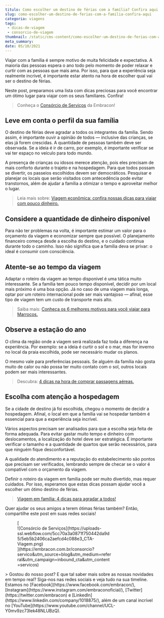 ```yaml
---
titulo: Como escolher um destino de férias com a família? Confira aqui!
slug: como-escolher-um-destino-de-ferias-com-a-familia-confira-aqui
categoria: viagens
tags:
 - dicas-de-viagem
 - consorcio-de-viagem
thumbnail: /static/cms-content/como-escolher-um-destino-de-ferias-com-a-familia-confira-aqui.jpg
meta_summary: 
date: 05/10/2021
---
```

Viajar com a família é sempre motivo de muita felicidade e expectativa. A maioria das pessoas espera o ano todo pelo momento de poder relaxar e curtir com as pessoas que mais ama. Por isso, para que a experiência seja realmente incrível, é importante estar atento na hora de escolher qual vai ser o destino de férias.

Neste post, preparamos uma lista com dicas preciosas para você encontrar um ótimo lugar para viajar com os seus familiares. Confira!

> Conheça o [Consórcio de Serviços](https://www.embracon.com.br/consorcio-servicos) da Embracon!

Leve em conta o perfil da sua família
-------------------------------------

O destino de férias deve agradar a todos os integrantes da família. Sendo assim, é importante ouvir a opinião de todos — inclusive das crianças, se elas já forem crescidas. A quantidade de pessoas também deve ser observada. Se a ideia é ir de carro, por exemplo, é importante verificar se vai ter espaço no veículo para todo mundo.

A presença de crianças ou idosos merece atenção, pois eles precisam de mais conforto durante o trajeto e na hospedagem. Para que todos possam se divertir, os passeios escolhidos devem ser democráticos. Pesquisar e planejar os locais que serão visitados com antecedência pode evitar transtornos, além de ajudar a família a otimizar o tempo e aproveitar melhor o lugar.

> Leia mais sobre: [Viagem econômica: confira nossas dicas para viajar com pouco dinheiro.](https://www.embracon.com.br/blog/viagem-economica-confira-nossas-dicas-para-viajar-com-pouco-dinheiro)

Considere a quantidade de dinheiro disponível
---------------------------------------------

Para não ter problemas na volta, é importante estimar um valor para o orçamento da viagem e economizar sempre que possível. O planejamento financeiro começa desde a escolha do destino, e o cuidado continua durante todo o caminho. Isso não significa que a família deva se privar: o ideal é consumir com consciência.

Atente-se ao tempo da viagem
----------------------------

Adaptar o roteiro da viagem ao tempo disponível é uma tática muito interessante. Se a família tem pouco tempo disponível, decidir por um local mais próximo é uma boa opção. Já no caso de uma viagem mais longa, optar por um roteiro internacional pode ser mais vantajoso — afinal, esse tipo de viagem tem um custo de transporte mais alto.

> Saiba mais: [Conheça os 6 melhores motivos para você viajar para Marrocos.](https://www.embracon.com.br/blog/conheca-os-6-melhores-motivos-para-voce-viajar-para-marrocos)

Observe a estação do ano
------------------------

O clima da região onde a viagem será realizada faz toda a diferença na experiência. Por exemplo: se a ideia é curtir o sol e o mar, mas for inverno no local da praia escolhida, pode ser necessário mudar os planos.

O mesmo vale para preferências pessoais. Se alguém da família não gosta muito de calor ou não possa ter muito contato com o sol, outros locais podem ser mais interessantes.

> Descubra: [4 dicas na hora de comprar passagens aéreas.](https://www.embracon.com.br/blog/4-dicas-na-hora-de-comprar-passagens-aereas)

Escolha com atenção a hospedagem
--------------------------------

Se a cidade de destino já foi escolhida, chegou o momento de decidir a hospedagem. Afinal, o local em que a família vai se hospedar também é essencial para que a experiência seja incrível.

Vários aspectos precisam ser analisados para que a escolha seja feita de forma adequada. Para evitar gastar muito tempo e dinheiro com deslocamentos, a localização do hotel deve ser estratégica. É importante verificar o tamanho e a quantidade de quartos que serão necessários, para que ninguém fique desconfortável.

A qualidade do atendimento e a reputação do estabelecimento são pontos que precisam ser verificados, lembrando sempre de checar se o valor é compatível com o orçamento da viagem.

Definir o roteiro da viagem em família pode ser muito divertido, mas requer cuidados. Por isso, esperamos que estas dicas possam ajudar você a escolher um ótimo destino de férias.

> [Viagem em família: 4 dicas para agradar a todos!](https://www.embracon.com.br/blog/viagem-em-familia-4-dicas-para-agradar-a-todos)

Quer ajudar os seus amigos a terem ótimas férias também? Então, compartilhe este post em suas redes sociais!

<figure class="w-richtext-figure-type-image w-richtext-align-center" style="max-width:310px">[<div>![Consórcio de Serviços](https://uploads-ssl.webflow.com/5cc70a3a0871f750442da9d5/5eb5b2406ca2aefcd4c088e3_CTA-Viagem.png)</div>](https://embracon.com.br/consorcio?servico&utm_source=blog&utm_medium=referral&utm_campaign=inbound_cta&utm_content=servicos)</figure>> Gostou do nosso post? E que tal saber mais sobre as nossas novidades em tempo real? Siga-nos nas redes sociais e veja tudo na sua timeline. Estamos no [Facebook](https://www.facebook.com/embracon/), [Instagram](https://www.instagram.com/embraconoficial/), [Twitter](https://twitter.com/embracon) e [LinkedIn](https://www.linkedin.com/company/1018875/), além de um canal incrível no [YouTube](https://www.youtube.com/channel/UCL-Y0mv9zc73Iek48NLUBzQ).
